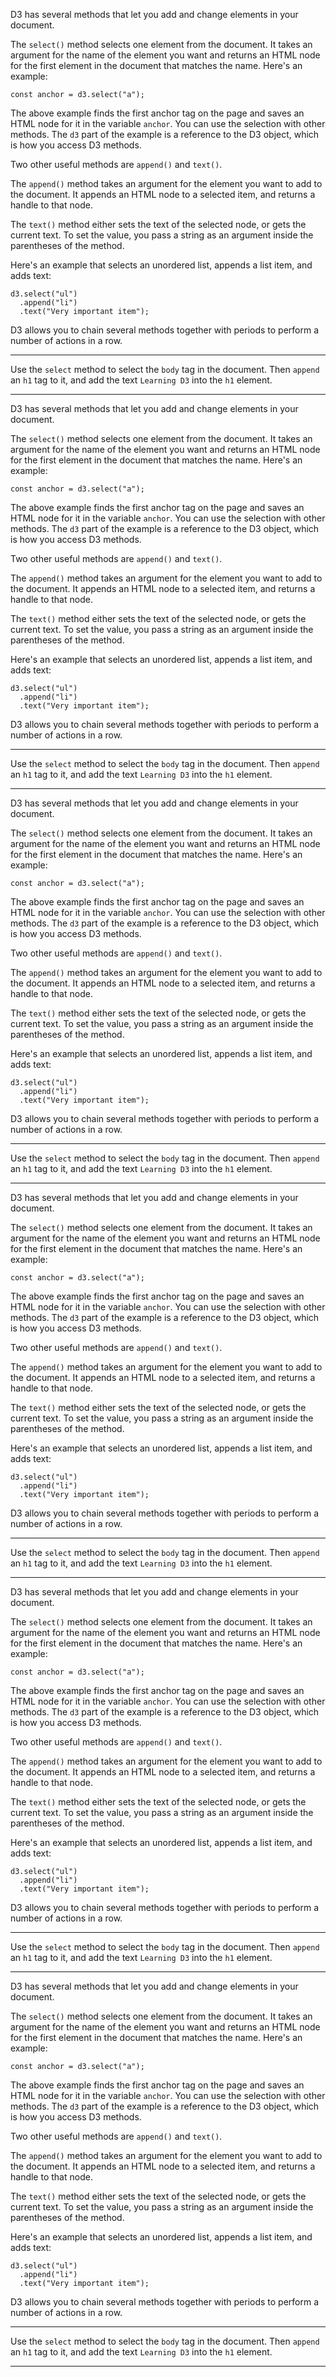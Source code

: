 <div class="challenge-instructions data-visualization-with-d3"><div><section id="description">
<p>D3 has several methods that let you add and change elements in your document.</p>
<p>The <code>select()</code> method selects one element from the document. It takes an argument for the name of the element you want and returns an HTML node for the first element in the document that matches the name. Here's an example:</p>
<pre class="language-js" tabindex="0"><code class="language-js"><span class="token keyword">const</span> anchor <span class="token operator">=</span> d3<span class="token punctuation">.</span><span class="token function">select</span><span class="token punctuation">(</span><span class="token string">"a"</span><span class="token punctuation">)</span><span class="token punctuation">;</span>
</code></pre>
<p>The above example finds the first anchor tag on the page and saves an HTML node for it in the variable <code>anchor</code>. You can use the selection with other methods. The <code>d3</code> part of the example is a reference to the D3 object, which is how you access D3 methods.</p>
<p>Two other useful methods are <code>append()</code> and <code>text()</code>.</p>
<p>The <code>append()</code> method takes an argument for the element you want to add to the document. It appends an HTML node to a selected item, and returns a handle to that node.</p>
<p>The <code>text()</code> method either sets the text of the selected node, or gets the current text. To set the value, you pass a string as an argument inside the parentheses of the method.</p>
<p>Here's an example that selects an unordered list, appends a list item, and adds text:</p>
<pre class="language-js" tabindex="0"><code class="language-js">d3<span class="token punctuation">.</span><span class="token function">select</span><span class="token punctuation">(</span><span class="token string">"ul"</span><span class="token punctuation">)</span>
  <span class="token punctuation">.</span><span class="token function">append</span><span class="token punctuation">(</span><span class="token string">"li"</span><span class="token punctuation">)</span>
  <span class="token punctuation">.</span><span class="token function">text</span><span class="token punctuation">(</span><span class="token string">"Very important item"</span><span class="token punctuation">)</span><span class="token punctuation">;</span>
</code></pre>
<p>D3 allows you to chain several methods together with periods to perform a number of actions in a row.</p>
</section></div><hr/><div><section id="instructions">
<p>Use the <code>select</code> method to select the <code>body</code> tag in the document. Then <code>append</code> an <code>h1</code> tag to it, and add the text <code>Learning D3</code> into the <code>h1</code> element.</p>
</section></div><hr/></div><div class="challenge-instructions data-visualization-with-d3"><div><section id="description">
<p>D3 has several methods that let you add and change elements in your document.</p>
<p>The <code>select()</code> method selects one element from the document. It takes an argument for the name of the element you want and returns an HTML node for the first element in the document that matches the name. Here's an example:</p>
<pre class="language-js" tabindex="0"><code class="language-js"><span class="token keyword">const</span> anchor <span class="token operator">=</span> d3<span class="token punctuation">.</span><span class="token function">select</span><span class="token punctuation">(</span><span class="token string">"a"</span><span class="token punctuation">)</span><span class="token punctuation">;</span>
</code></pre>
<p>The above example finds the first anchor tag on the page and saves an HTML node for it in the variable <code>anchor</code>. You can use the selection with other methods. The <code>d3</code> part of the example is a reference to the D3 object, which is how you access D3 methods.</p>
<p>Two other useful methods are <code>append()</code> and <code>text()</code>.</p>
<p>The <code>append()</code> method takes an argument for the element you want to add to the document. It appends an HTML node to a selected item, and returns a handle to that node.</p>
<p>The <code>text()</code> method either sets the text of the selected node, or gets the current text. To set the value, you pass a string as an argument inside the parentheses of the method.</p>
<p>Here's an example that selects an unordered list, appends a list item, and adds text:</p>
<pre class="language-js" tabindex="0"><code class="language-js">d3<span class="token punctuation">.</span><span class="token function">select</span><span class="token punctuation">(</span><span class="token string">"ul"</span><span class="token punctuation">)</span>
  <span class="token punctuation">.</span><span class="token function">append</span><span class="token punctuation">(</span><span class="token string">"li"</span><span class="token punctuation">)</span>
  <span class="token punctuation">.</span><span class="token function">text</span><span class="token punctuation">(</span><span class="token string">"Very important item"</span><span class="token punctuation">)</span><span class="token punctuation">;</span>
</code></pre>
<p>D3 allows you to chain several methods together with periods to perform a number of actions in a row.</p>
</section></div><hr/><div><section id="instructions">
<p>Use the <code>select</code> method to select the <code>body</code> tag in the document. Then <code>append</code> an <code>h1</code> tag to it, and add the text <code>Learning D3</code> into the <code>h1</code> element.</p>
</section></div><hr/></div><div class="challenge-instructions data-visualization-with-d3"><div><section id="description">
<p>D3 has several methods that let you add and change elements in your document.</p>
<p>The <code>select()</code> method selects one element from the document. It takes an argument for the name of the element you want and returns an HTML node for the first element in the document that matches the name. Here's an example:</p>
<pre class="language-js" tabindex="0"><code class="language-js"><span class="token keyword">const</span> anchor <span class="token operator">=</span> d3<span class="token punctuation">.</span><span class="token function">select</span><span class="token punctuation">(</span><span class="token string">"a"</span><span class="token punctuation">)</span><span class="token punctuation">;</span>
</code></pre>
<p>The above example finds the first anchor tag on the page and saves an HTML node for it in the variable <code>anchor</code>. You can use the selection with other methods. The <code>d3</code> part of the example is a reference to the D3 object, which is how you access D3 methods.</p>
<p>Two other useful methods are <code>append()</code> and <code>text()</code>.</p>
<p>The <code>append()</code> method takes an argument for the element you want to add to the document. It appends an HTML node to a selected item, and returns a handle to that node.</p>
<p>The <code>text()</code> method either sets the text of the selected node, or gets the current text. To set the value, you pass a string as an argument inside the parentheses of the method.</p>
<p>Here's an example that selects an unordered list, appends a list item, and adds text:</p>
<pre class="language-js" tabindex="0"><code class="language-js">d3<span class="token punctuation">.</span><span class="token function">select</span><span class="token punctuation">(</span><span class="token string">"ul"</span><span class="token punctuation">)</span>
  <span class="token punctuation">.</span><span class="token function">append</span><span class="token punctuation">(</span><span class="token string">"li"</span><span class="token punctuation">)</span>
  <span class="token punctuation">.</span><span class="token function">text</span><span class="token punctuation">(</span><span class="token string">"Very important item"</span><span class="token punctuation">)</span><span class="token punctuation">;</span>
</code></pre>
<p>D3 allows you to chain several methods together with periods to perform a number of actions in a row.</p>
</section></div><hr/><div><section id="instructions">
<p>Use the <code>select</code> method to select the <code>body</code> tag in the document. Then <code>append</code> an <code>h1</code> tag to it, and add the text <code>Learning D3</code> into the <code>h1</code> element.</p>
</section></div><hr/></div><div class="challenge-instructions data-visualization-with-d3"><div><section id="description">
<p>D3 has several methods that let you add and change elements in your document.</p>
<p>The <code>select()</code> method selects one element from the document. It takes an argument for the name of the element you want and returns an HTML node for the first element in the document that matches the name. Here's an example:</p>
<pre class="language-js" tabindex="0"><code class="language-js"><span class="token keyword">const</span> anchor <span class="token operator">=</span> d3<span class="token punctuation">.</span><span class="token function">select</span><span class="token punctuation">(</span><span class="token string">"a"</span><span class="token punctuation">)</span><span class="token punctuation">;</span>
</code></pre>
<p>The above example finds the first anchor tag on the page and saves an HTML node for it in the variable <code>anchor</code>. You can use the selection with other methods. The <code>d3</code> part of the example is a reference to the D3 object, which is how you access D3 methods.</p>
<p>Two other useful methods are <code>append()</code> and <code>text()</code>.</p>
<p>The <code>append()</code> method takes an argument for the element you want to add to the document. It appends an HTML node to a selected item, and returns a handle to that node.</p>
<p>The <code>text()</code> method either sets the text of the selected node, or gets the current text. To set the value, you pass a string as an argument inside the parentheses of the method.</p>
<p>Here's an example that selects an unordered list, appends a list item, and adds text:</p>
<pre class="language-js" tabindex="0"><code class="language-js">d3<span class="token punctuation">.</span><span class="token function">select</span><span class="token punctuation">(</span><span class="token string">"ul"</span><span class="token punctuation">)</span>
  <span class="token punctuation">.</span><span class="token function">append</span><span class="token punctuation">(</span><span class="token string">"li"</span><span class="token punctuation">)</span>
  <span class="token punctuation">.</span><span class="token function">text</span><span class="token punctuation">(</span><span class="token string">"Very important item"</span><span class="token punctuation">)</span><span class="token punctuation">;</span>
</code></pre>
<p>D3 allows you to chain several methods together with periods to perform a number of actions in a row.</p>
</section></div><hr/><div><section id="instructions">
<p>Use the <code>select</code> method to select the <code>body</code> tag in the document. Then <code>append</code> an <code>h1</code> tag to it, and add the text <code>Learning D3</code> into the <code>h1</code> element.</p>
</section></div><hr/></div><div class="challenge-instructions data-visualization-with-d3"><div><section id="description">
<p>D3 has several methods that let you add and change elements in your document.</p>
<p>The <code>select()</code> method selects one element from the document. It takes an argument for the name of the element you want and returns an HTML node for the first element in the document that matches the name. Here's an example:</p>
<pre class="language-js" tabindex="0"><code class="language-js"><span class="token keyword">const</span> anchor <span class="token operator">=</span> d3<span class="token punctuation">.</span><span class="token function">select</span><span class="token punctuation">(</span><span class="token string">"a"</span><span class="token punctuation">)</span><span class="token punctuation">;</span>
</code></pre>
<p>The above example finds the first anchor tag on the page and saves an HTML node for it in the variable <code>anchor</code>. You can use the selection with other methods. The <code>d3</code> part of the example is a reference to the D3 object, which is how you access D3 methods.</p>
<p>Two other useful methods are <code>append()</code> and <code>text()</code>.</p>
<p>The <code>append()</code> method takes an argument for the element you want to add to the document. It appends an HTML node to a selected item, and returns a handle to that node.</p>
<p>The <code>text()</code> method either sets the text of the selected node, or gets the current text. To set the value, you pass a string as an argument inside the parentheses of the method.</p>
<p>Here's an example that selects an unordered list, appends a list item, and adds text:</p>
<pre class="language-js" tabindex="0"><code class="language-js">d3<span class="token punctuation">.</span><span class="token function">select</span><span class="token punctuation">(</span><span class="token string">"ul"</span><span class="token punctuation">)</span>
  <span class="token punctuation">.</span><span class="token function">append</span><span class="token punctuation">(</span><span class="token string">"li"</span><span class="token punctuation">)</span>
  <span class="token punctuation">.</span><span class="token function">text</span><span class="token punctuation">(</span><span class="token string">"Very important item"</span><span class="token punctuation">)</span><span class="token punctuation">;</span>
</code></pre>
<p>D3 allows you to chain several methods together with periods to perform a number of actions in a row.</p>
</section></div><hr/><div><section id="instructions">
<p>Use the <code>select</code> method to select the <code>body</code> tag in the document. Then <code>append</code> an <code>h1</code> tag to it, and add the text <code>Learning D3</code> into the <code>h1</code> element.</p>
</section></div><hr/></div><div class="challenge-instructions data-visualization-with-d3"><div><section id="description">
<p>D3 has several methods that let you add and change elements in your document.</p>
<p>The <code>select()</code> method selects one element from the document. It takes an argument for the name of the element you want and returns an HTML node for the first element in the document that matches the name. Here's an example:</p>
<pre class="language-js" tabindex="0"><code class="language-js"><span class="token keyword">const</span> anchor <span class="token operator">=</span> d3<span class="token punctuation">.</span><span class="token function">select</span><span class="token punctuation">(</span><span class="token string">"a"</span><span class="token punctuation">)</span><span class="token punctuation">;</span>
</code></pre>
<p>The above example finds the first anchor tag on the page and saves an HTML node for it in the variable <code>anchor</code>. You can use the selection with other methods. The <code>d3</code> part of the example is a reference to the D3 object, which is how you access D3 methods.</p>
<p>Two other useful methods are <code>append()</code> and <code>text()</code>.</p>
<p>The <code>append()</code> method takes an argument for the element you want to add to the document. It appends an HTML node to a selected item, and returns a handle to that node.</p>
<p>The <code>text()</code> method either sets the text of the selected node, or gets the current text. To set the value, you pass a string as an argument inside the parentheses of the method.</p>
<p>Here's an example that selects an unordered list, appends a list item, and adds text:</p>
<pre class="language-js" tabindex="0"><code class="language-js">d3<span class="token punctuation">.</span><span class="token function">select</span><span class="token punctuation">(</span><span class="token string">"ul"</span><span class="token punctuation">)</span>
  <span class="token punctuation">.</span><span class="token function">append</span><span class="token punctuation">(</span><span class="token string">"li"</span><span class="token punctuation">)</span>
  <span class="token punctuation">.</span><span class="token function">text</span><span class="token punctuation">(</span><span class="token string">"Very important item"</span><span class="token punctuation">)</span><span class="token punctuation">;</span>
</code></pre>
<p>D3 allows you to chain several methods together with periods to perform a number of actions in a row.</p>
</section></div><hr/><div><section id="instructions">
<p>Use the <code>select</code> method to select the <code>body</code> tag in the document. Then <code>append</code> an <code>h1</code> tag to it, and add the text <code>Learning D3</code> into the <code>h1</code> element.</p>
</section></div><hr/></div>
